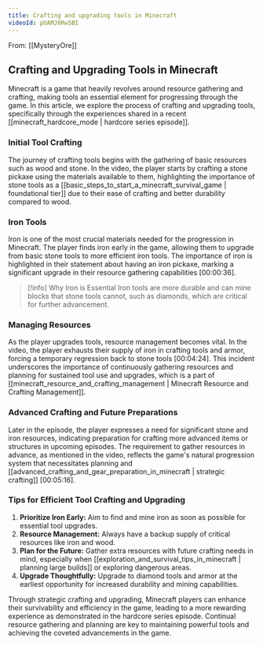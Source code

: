 ```yaml
---
title: Crafting and upgrading tools in Minecraft
videoId: pUAMJ0Rw5BI
---
```


From: [[MysteryOre]] <br/> 
## Crafting and Upgrading Tools in Minecraft

Minecraft is a game that heavily revolves around resource gathering and crafting, making tools an essential element for progressing through the game. In this article, we explore the process of crafting and upgrading tools, specifically through the experiences shared in a recent [[minecraft_hardcore_mode | hardcore series episode]].

### Initial Tool Crafting

The journey of crafting tools begins with the gathering of basic resources such as wood and stone. In the video, the player starts by crafting a stone pickaxe using the materials available to them, highlighting the importance of stone tools as a [[basic_steps_to_start_a_minecraft_survival_game | foundational tier]] due to their ease of crafting and better durability compared to wood.

### Iron Tools

Iron is one of the most crucial materials needed for the progression in Minecraft. The player finds iron early in the game, allowing them to upgrade from basic stone tools to more efficient iron tools. The importance of iron is highlighted in their statement about having an iron pickaxe, marking a significant upgrade in their resource gathering capabilities <a class="yt-timestamp" data-t="00:00:36">[00:00:36]</a>.

> [!info] Why Iron is Essential
> Iron tools are more durable and can mine blocks that stone tools cannot, such as diamonds, which are critical for further advancement.

### Managing Resources

As the player upgrades tools, resource management becomes vital. In the video, the player exhausts their supply of iron in crafting tools and armor, forcing a temporary regression back to stone tools <a class="yt-timestamp" data-t="00:04:24">[00:04:24]</a>. This incident underscores the importance of continuously gathering resources and planning for sustained tool use and upgrades, which is a part of [[minecraft_resource_and_crafting_management | Minecraft Resource and Crafting Management]].

### Advanced Crafting and Future Preparations

Later in the episode, the player expresses a need for significant stone and iron resources, indicating preparation for crafting more advanced items or structures in upcoming episodes. The requirement to gather resources in advance, as mentioned in the video, reflects the game's natural progression system that necessitates planning and [[advanced_crafting_and_gear_preparation_in_minecraft | strategic crafting]] <a class="yt-timestamp" data-t="00:05:16">[00:05:16]</a>.

### Tips for Efficient Tool Crafting and Upgrading

1. **Prioritize Iron Early:** Aim to find and mine iron as soon as possible for essential tool upgrades.
2. **Resource Management:** Always have a backup supply of critical resources like iron and wood.
3. **Plan for the Future:** Gather extra resources with future crafting needs in mind, especially when [[exploration_and_survival_tips_in_minecraft | planning large builds]] or exploring dangerous areas.
4. **Upgrade Thoughtfully:** Upgrade to diamond tools and armor at the earliest opportunity for increased durability and mining capabilities.

Through strategic crafting and upgrading, Minecraft players can enhance their survivability and efficiency in the game, leading to a more rewarding experience as demonstrated in the hardcore series episode. Continual resource gathering and planning are key to maintaining powerful tools and achieving the coveted advancements in the game.